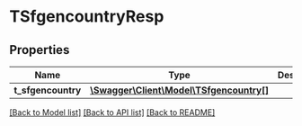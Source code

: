 # TSfgencountryResp

## Properties
Name | Type | Description | Notes
------------ | ------------- | ------------- | -------------
**t_sfgencountry** | [**\Swagger\Client\Model\TSfgencountry[]**](TSfgencountry.md) |  | [optional] 

[[Back to Model list]](../README.md#documentation-for-models) [[Back to API list]](../README.md#documentation-for-api-endpoints) [[Back to README]](../README.md)



